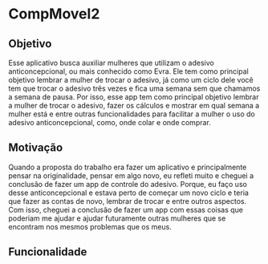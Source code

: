 # CompMovel2

## Objetivo

Esse aplicativo busca auxiliar mulheres que utilizam o adesivo anticoncepcional, ou mais conhecido como Evra. Ele tem como principal objetivo lembrar a mulher de trocar o adesivo, já como um ciclo dele você tem que trocar o adesivo três vezes e fica uma semana sem que chamamos a semana de pausa. Por isso, esse app tem como principal objetivo lembrar a mulher de trocar o adesivo, fazer os cálculos e mostrar em qual semana a mulher está e entre outras funcionalidades para facilitar a mulher o uso do adesivo anticoncepcional, como, onde colar e onde comprar.

## Motivação

Quando a proposta do trabalho era fazer um aplicativo e principalmente pensar na originalidade, pensar em algo novo, eu refleti muito e cheguei a conclusão de fazer um app de controle do adesivo. Porque, eu faço uso desse anticoncepcional e estava perto de começar um novo ciclo e teria que fazer as contas de novo, lembrar de trocar e entre outros aspectos. Com isso, cheguei a conclusão de fazer um app com essas coisas que poderiam me ajudar e ajudar futuramente outras mulheres que se encontram nos mesmos problemas que os meus.

## Funcionalidade 
